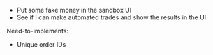 

  - Put some fake money in the sandbox UI
  - See if I can make automated trades and show the results in the UI

Need-to-implements:
  - Unique order IDs
